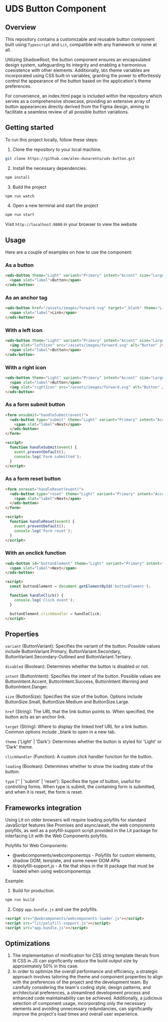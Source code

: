 # UDS Button Component

## Overview

This repository contains a customizable and reusable button component built using `Typescript` and `Lit`, compatible with any framework or none at all.

Utilizing ShadowRoot, the button component ensures an encapsulated design system, safeguarding its integrity and enabling a harmonious coexistence with other elements. Additionally, `UDS` theme variables are incorporated using CSS built-in variables, granting the power to effortlessly control the appearance of the button based on the application's theme preferences.

For convenience, an index.html page is included within the repository which serves as a comprehensive showcase, providing an extensive array of button appearances directly derived from the Figma design, aiming to facilitate a seamless review of all possible button variations.

## Getting started

To run this project locally, follow these steps:

1. Clone the repository to your local machine.

```sh
git clone https://github.com/alex-dunarentu/uds-button.git
```

2. Install the necessary dependencies.

```sh
npm install
```

3. Build the project

```sh
npm run watch
```

4. Open a new terminal and start the project

```sh
npm run start
```

Visit `http://localhost:8080` in your browser to view the website

## Usage

Here are a couple of examples on how to use the component:

### As a button

```html
<uds-button theme="Light" variant="Primary" intent="Accent" size="Large">
  <span slot="label">Button</span>
</uds-button>
```

### As an anchor tag

```html
<uds-button href="/assets/images/forward.svg" target="_blank" theme="Light" variant="Primary" intent="Accent" size="Large">
  <span slot="label">Link</span>
</uds-button>
```

### With a left icon

```html
<uds-button theme="Light" variant="Primary" intent="Accent" size="Large">
  <img slot="leftIcon" src="/assets/images/forward.svg" alt="Button" />
  <span slot="label">Button</span>
</uds-button>
```

### With a right icon

```html
<uds-button theme="Light" variant="Primary" intent="Accent" size="Large">
  <span slot="label">Button</span>
  <img slot="rightIcon" src="/assets/images/forward.svg" alt="Button" />
</uds-button>
```

### As a form submit button

```html
<form onsubmit="handleSubmit(event)">
  <uds-button type="submit" theme="Light" variant="Primary" intent="Accent" size="Large">
    <span slot="label">Next</span>
  </uds-button>
</form>

<script>
  function handleSubmit(event) {
    event.preventDefault();
    console.log('Form submitted');
  }
</script>
```

### As a form reset button

```html
<form onreset="handleReset(event)">
  <uds-button type="reset" theme="Light" variant="Primary" intent="Accent" size="Large">
    <span slot="label">Next</span>
  </uds-button>
</form>

<script>
  function handleReset(event) {
    event.preventDefault();
    console.log('Form reset');
  }
</script>
```

### With an onclick function

```html
<uds-button id="buttonElement" theme="Light" variant="Primary" intent="Accent" size="Large">
  <span slot="label">Next</span>
</uds-button>

<script>
  const buttonElement = document.getElementById('buttonElement');

  function handleClick() {
    console.log('Click event');
  }

  buttonElement.clickHandler = handleClick;
</script>
```

## Properties

`variant` (ButtonVariant): Specifies the variant of the button. Possible values include ButtonVariant.Primary, ButtonVariant.Secondary, ButtonVariant.Secondary-Outlined and ButtonVariant.Tertiary.

`disabled` (Boolean): Determines whether the button is disabled or not.

`intent` (ButtonIntent): Specifies the intent of the button. Possible values are ButtonIntent.Accent, ButtonIntent.Success, ButtonIntent.Warning and ButtonIntent.Danger.

`size` (ButtonSize): Specifies the size of the button. Options include ButtonSize.Small, ButtonSize.Medium and ButtonSize.Large.

`href` (String): The URL that the link button points to. When specified, the button acts as an anchor link.

`target` (String): Where to display the linked href URL for a link button. Common options include \_blank to open in a new tab.

`theme` ('Light' | 'Dark'): Determines whether the button is styled for 'Light' or 'Dark' theme.

`clickHandler` (Function): A custom click handler function for the button.

`loading` (Boolean): Determines whether to show the loading state of the button.

`type` ('' | 'submit' | 'reset'): Specifies the type of button, useful for controlling forms. When type is submit, the containing form is submitted, and when it is reset, the form is reset.

## Frameworks integration

Using Lit on older browsers will require loading polyfills for standard JavaScript features like Promises and async/await, the web components polyfills, as well as a polyfill-support script provided in the Lit package for interfacing Lit with the Web Components polyfills.

Polyfills for Web Components:

- @webcomponents/webcomponentsjs - Polyfills for custom elements, shadow DOM, template, and some newer DOM APIs
- lit/polyfill-support.js - A file that ships in the lit package that must be loaded when using webcomponentsjs

Example:

1. Build for production.

```sh
npm run build
```

2. Copy `app.bundle.js` and use the polyfills.

```html
<script src="@webcomponents/webcomponents-loader.js"></script>
<script src="lit/polyfill-support.js"></script>
<script src="app.bundle.js"></script>
```

## Optimizations

1. The implementation of minification for CSS string template literals from lit CSS in JS can significantly reduce the build output size by approximately 50% in this case.
2. In order to optimize the overall performance and efficiency, a strategic approach involves tailoring the theme and component properties to align with the preferences of the project and the development team. By carefully considering the team's coding style, design patterns, and architectural preferences, a streamlined development process and enhanced code maintainability can be achieved. Additionally, a judicious selection of component usage, incorporating only the necessary elements and avoiding unnecessary redundancies, can significantly improve the project's load times and overall user experience.
